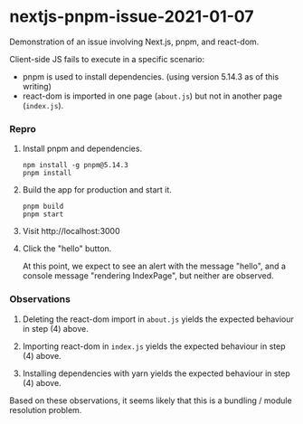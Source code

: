 # nextjs-pnpm-issue-2021-01-07

Demonstration of an issue involving Next.js, pnpm, and react-dom.

Client-side JS fails to execute in a specific scenario:

* pnpm is used to install dependencies. (using version 5.14.3 as of this writing)
* react-dom is imported in one page (`about.js`) but not in another page (`index.js`).

### Repro

1. Install pnpm and dependencies.

    ```shell
    npm install -g pnpm@5.14.3
    pnpm install
    ```

2. Build the app for production and start it.

    ```shell
    pnpm build
    pnpm start
    ```

3. Visit http://localhost:3000

4. Click the "hello" button.

   At this point, we expect to see an alert with the message "hello", and a console message "rendering IndexPage", but neither are observed.

### Observations

1. Deleting the react-dom import in `about.js` yields the expected behaviour in step (4) above.

2. Importing react-dom in `index.js` yields the expected behaviour in step (4) above.

3. Installing dependencies with yarn yields the expected behaviour in step (4) above.

Based on these observations, it seems likely that this is a bundling / module resolution problem.
